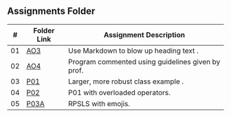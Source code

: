 ##  Assignments Folder

|   #   | Folder Link            | Assignment Description                            |
| :---: | ---------------------- | ------------------------------------------------- |
|  01   | [AO3](AO3/README.md)   | Use Markdown to blow up heading text .            |
|  02   | [AO4](AO4/README.md)   | Program commented using guidelines given by prof. |
|  03   | [P01](P01/README.md)   | Larger, more robust class example .               |
|  04   | [P02](P02/README.md)   | P01 with overloaded operators.                    |
|  05   | [P03A](P03A/README.md) | RPSLS with emojis.                                |